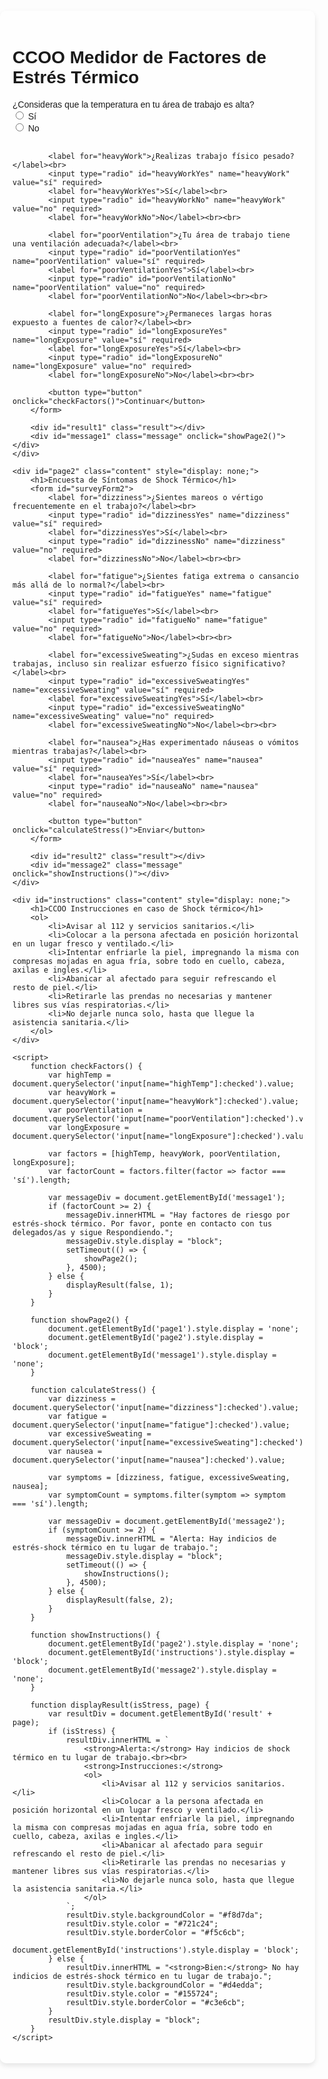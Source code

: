 <html lang="es">
<head>
    <meta charset="UTF-8">
    <meta name="viewport" content="width=device-width, initial-scale=1.0">
    <title>CCOO Medidor de Factores y Síntomas de Estrés Térmico</title>
    <style>
        body {
            font-family: Arial, sans-serif;
            margin: 0;
            padding: 0;
            background-image: url('https://andalucia.fsc.ccoo.es/cc1014c18d30a73595e4f13557725893000050.jpg'); /* Reemplaza con la URL de tu imagen */
            background-size: cover;
            background-repeat: no-repeat;
            background-position: center;
            min-height: 100vh;
            display: flex;
            justify-content: center;
            align-items: center;
            padding: 20px;
            box-sizing: border-box;
        }
        .content {
            background-color: rgba(255, 255, 255, 0.8);
            padding: 20px;
            border-radius: 10px;
            width: 100%;
            max-width: 600px;
            box-shadow: 0 4px 8px rgba(0, 0, 0, 0.1);
            position: relative;
        }
        .result, .instructions, .message {
            margin-top: 20px;
            padding: 10px;
            border: 1px solid #ccc;
            text-align: center;
            display: none;
        }
        .message {
            background-color: #fff3cd;
            color: #856404;
            border-color: #ffeeba;
            position: absolute;
            top: 50%;
            left: 50%;
            transform: translate(-50%, -50%);
            z-index: 10;
            width: 80%;
            max-width: 500px;
            padding: 20px;
            box-shadow: 0 4px 8px rgba(0, 0, 0, 0.2);
            cursor: pointer;
        }
    </style>
</head>
<body>
    <div id="page1" class="content">
        <h1>CCOO Medidor de Factores de Estrés Térmico</h1>
        <form id="surveyForm1">
            <label for="highTemp">¿Consideras que la temperatura en tu área de trabajo es alta?</label><br>
            <input type="radio" id="highTempYes" name="highTemp" value="sí" required>
            <label for="highTempYes">Sí</label><br>
            <input type="radio" id="highTempNo" name="highTemp" value="no" required>
            <label for="highTempNo">No</label><br><br>

            <label for="heavyWork">¿Realizas trabajo físico pesado?</label><br>
            <input type="radio" id="heavyWorkYes" name="heavyWork" value="sí" required>
            <label for="heavyWorkYes">Sí</label><br>
            <input type="radio" id="heavyWorkNo" name="heavyWork" value="no" required>
            <label for="heavyWorkNo">No</label><br><br>

            <label for="poorVentilation">¿Tu área de trabajo tiene una ventilación adecuada?</label><br>
            <input type="radio" id="poorVentilationYes" name="poorVentilation" value="sí" required>
            <label for="poorVentilationYes">Sí</label><br>
            <input type="radio" id="poorVentilationNo" name="poorVentilation" value="no" required>
            <label for="poorVentilationNo">No</label><br><br>

            <label for="longExposure">¿Permaneces largas horas expuesto a fuentes de calor?</label><br>
            <input type="radio" id="longExposureYes" name="longExposure" value="sí" required>
            <label for="longExposureYes">Sí</label><br>
            <input type="radio" id="longExposureNo" name="longExposure" value="no" required>
            <label for="longExposureNo">No</label><br><br>

            <button type="button" onclick="checkFactors()">Continuar</button>
        </form>

        <div id="result1" class="result"></div>
        <div id="message1" class="message" onclick="showPage2()"></div>
    </div>

    <div id="page2" class="content" style="display: none;">
        <h1>Encuesta de Síntomas de Shock Térmico</h1>
        <form id="surveyForm2">
            <label for="dizziness">¿Sientes mareos o vértigo frecuentemente en el trabajo?</label><br>
            <input type="radio" id="dizzinessYes" name="dizziness" value="sí" required>
            <label for="dizzinessYes">Sí</label><br>
            <input type="radio" id="dizzinessNo" name="dizziness" value="no" required>
            <label for="dizzinessNo">No</label><br><br>

            <label for="fatigue">¿Sientes fatiga extrema o cansancio más allá de lo normal?</label><br>
            <input type="radio" id="fatigueYes" name="fatigue" value="sí" required>
            <label for="fatigueYes">Sí</label><br>
            <input type="radio" id="fatigueNo" name="fatigue" value="no" required>
            <label for="fatigueNo">No</label><br><br>

            <label for="excessiveSweating">¿Sudas en exceso mientras trabajas, incluso sin realizar esfuerzo físico significativo?</label><br>
            <input type="radio" id="excessiveSweatingYes" name="excessiveSweating" value="sí" required>
            <label for="excessiveSweatingYes">Sí</label><br>
            <input type="radio" id="excessiveSweatingNo" name="excessiveSweating" value="no" required>
            <label for="excessiveSweatingNo">No</label><br><br>

            <label for="nausea">¿Has experimentado náuseas o vómitos mientras trabajas?</label><br>
            <input type="radio" id="nauseaYes" name="nausea" value="sí" required>
            <label for="nauseaYes">Sí</label><br>
            <input type="radio" id="nauseaNo" name="nausea" value="no" required>
            <label for="nauseaNo">No</label><br><br>

            <button type="button" onclick="calculateStress()">Enviar</button>
        </form>

        <div id="result2" class="result"></div>
        <div id="message2" class="message" onclick="showInstructions()"></div>
    </div>

    <div id="instructions" class="content" style="display: none;">
        <h1>CCOO Instrucciones en caso de Shock térmico</h1>
        <ol>
            <li>Avisar al 112 y servicios sanitarios.</li>
            <li>Colocar a la persona afectada en posición horizontal en un lugar fresco y ventilado.</li>
            <li>Intentar enfriarle la piel, impregnando la misma con compresas mojadas en agua fría, sobre todo en cuello, cabeza, axilas e ingles.</li>
            <li>Abanicar al afectado para seguir refrescando el resto de piel.</li>
            <li>Retirarle las prendas no necesarias y mantener libres sus vías respiratorias.</li>
            <li>No dejarle nunca solo, hasta que llegue la asistencia sanitaria.</li>
        </ol>
    </div>

    <script>
        function checkFactors() {
            var highTemp = document.querySelector('input[name="highTemp"]:checked').value;
            var heavyWork = document.querySelector('input[name="heavyWork"]:checked').value;
            var poorVentilation = document.querySelector('input[name="poorVentilation"]:checked').value;
            var longExposure = document.querySelector('input[name="longExposure"]:checked').value;

            var factors = [highTemp, heavyWork, poorVentilation, longExposure];
            var factorCount = factors.filter(factor => factor === 'sí').length;

            var messageDiv = document.getElementById('message1');
            if (factorCount >= 2) {
                messageDiv.innerHTML = "Hay factores de riesgo por estrés-shock térmico. Por favor, ponte en contacto con tus delegados/as y sigue Respondiendo.";
                messageDiv.style.display = "block";
                setTimeout(() => {
                    showPage2();
                }, 4500);
            } else {
                displayResult(false, 1);
            }
        }

        function showPage2() {
            document.getElementById('page1').style.display = 'none';
            document.getElementById('page2').style.display = 'block';
            document.getElementById('message1').style.display = 'none';
        }

        function calculateStress() {
            var dizziness = document.querySelector('input[name="dizziness"]:checked').value;
            var fatigue = document.querySelector('input[name="fatigue"]:checked').value;
            var excessiveSweating = document.querySelector('input[name="excessiveSweating"]:checked').value;
            var nausea = document.querySelector('input[name="nausea"]:checked').value;

            var symptoms = [dizziness, fatigue, excessiveSweating, nausea];
            var symptomCount = symptoms.filter(symptom => symptom === 'sí').length;

            var messageDiv = document.getElementById('message2');
            if (symptomCount >= 2) {
                messageDiv.innerHTML = "Alerta: Hay indicios de estrés-shock térmico en tu lugar de trabajo.";
                messageDiv.style.display = "block";
                setTimeout(() => {
                    showInstructions();
                }, 4500);
            } else {
                displayResult(false, 2);
            }
        }

        function showInstructions() {
            document.getElementById('page2').style.display = 'none';
            document.getElementById('instructions').style.display = 'block';
            document.getElementById('message2').style.display = 'none';
        }

        function displayResult(isStress, page) {
            var resultDiv = document.getElementById('result' + page);
            if (isStress) {
                resultDiv.innerHTML = `
                    <strong>Alerta:</strong> Hay indicios de shock térmico en tu lugar de trabajo.<br><br>
                    <strong>Instrucciones:</strong>
                    <ol>
                        <li>Avisar al 112 y servicios sanitarios.</li>
                        <li>Colocar a la persona afectada en posición horizontal en un lugar fresco y ventilado.</li>
                        <li>Intentar enfriarle la piel, impregnando la misma con compresas mojadas en agua fría, sobre todo en cuello, cabeza, axilas e ingles.</li>
                        <li>Abanicar al afectado para seguir refrescando el resto de piel.</li>
                        <li>Retirarle las prendas no necesarias y mantener libres sus vías respiratorias.</li>
                        <li>No dejarle nunca solo, hasta que llegue la asistencia sanitaria.</li>
                    </ol>
                `;
                resultDiv.style.backgroundColor = "#f8d7da";
                resultDiv.style.color = "#721c24";
                resultDiv.style.borderColor = "#f5c6cb";
                document.getElementById('instructions').style.display = 'block';
            } else {
                resultDiv.innerHTML = "<strong>Bien:</strong> No hay indicios de estrés-shock térmico en tu lugar de trabajo.";
                resultDiv.style.backgroundColor = "#d4edda";
                resultDiv.style.color = "#155724";
                resultDiv.style.borderColor = "#c3e6cb";
            }
            resultDiv.style.display = "block";
        }
    </script>
</body>
</html>
